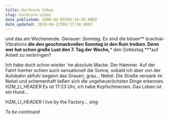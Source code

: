 ```yaml
---
title: Hardcore Vibes
slug: hardcore-vibes
date_published: 2006-02-05T09:34:45.000Z
date_updated: 2018-08-22T09:37:50.000Z
---
```


und das am Wochenende. Genauer: *Sonntag*. Es sind die bösen** brachial-Vibrations **die den geschmackvollen Sonntag in den Ruin treiben. Denn wer hat schon große Lust den 7. Tag der Woche,*** den Gottestag ***auf Arbeit zu verbringen?

Ich habe doch schon wieder 'ne absolute Macke. Der Hammer. Auf der Fahrt hierher schien auch sensationell die Sonne, sobald ich aber von der Autobahn abfuhr begann das Grauen, grau... Nebel. Die Straße versank im Nebel und schemenhaft ließen sich die ungeheuerlichsten Dinge erkennen.
H2M_LI_HEADER Es ist 17:23 Uhr, ich habe Kopfschmerzen. Das Leben ist ein Hund...

H2M_LI_HEADER I live by the Factory... *sing*

*To be continued*
